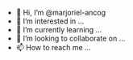 - 👋 Hi, I’m @marjoriel-ancog
- 👀 I’m interested in ...
- 🌱 I’m currently learning ...
- 💞️ I’m looking to collaborate on ...
- 📫 How to reach me ...

<!---
marjoriel-ancog/marjoriel-ancog is a ✨ special ✨ repository because its `README.md` (this file) appears on your GitHub profile.
You can click the Preview link to take a look at your changes.
--->
